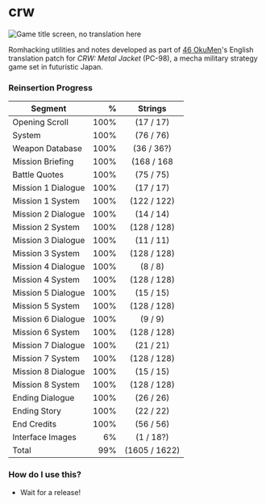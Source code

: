 # crw
![Game title screen, no translation here](http://46okumen.com/wp-content/uploads/2017/03/CRW_02.png)

Romhacking utilities and notes developed as part of [46 OkuMen](http://46okumen.com/)'s English translation patch for *CRW: Metal Jacket* (PC-98), a mecha military strategy game set in futuristic Japan.

### Reinsertion Progress
| Segment           | %    |  Strings      | 
| ------------------|-----:|:-------------:|
| Opening Scroll    | 100% |  (17 / 17)    |
| System            | 100% |  (76 / 76)    |
| Weapon Database   | 100% |  (36 / 36?)   |
| Mission Briefing  | 100% | (168 / 168    |
| Battle Quotes     | 100% |  (75 / 75)    |
| Mission 1 Dialogue| 100% |  (17 / 17)    |
| Mission 1 System  | 100% | (122 / 122)   |
| Mission 2 Dialogue| 100% |  (14 / 14)    |
| Mission 2 System  | 100% | (128 / 128)   |
| Mission 3 Dialogue| 100% |  (11 / 11)    |
| Mission 3 System  | 100% | (128 / 128)   |
| Mission 4 Dialogue| 100% |   (8 / 8)     |
| Mission 4 System  | 100% | (128 / 128)   |
| Mission 5 Dialogue| 100% |  (15 / 15)    |
| Mission 5 System  | 100% | (128 / 128)   |
| Mission 6 Dialogue| 100% |   (9 / 9)     |
| Mission 6 System  | 100% | (128 / 128)   |
| Mission 7 Dialogue| 100% |  (21 / 21)    |
| Mission 7 System  | 100% | (128 / 128)   |
| Mission 8 Dialogue| 100% |  (15 / 15)    |
| Mission 8 System  | 100% | (128 / 128)   |
| Ending Dialogue   | 100% |  (26 / 26)    |
| Ending Story      | 100% |  (22 / 22)    |
| End Credits       | 100% |  (56 / 56)    |
| Interface Images  |  6%  |   (1 / 18?)   |
| Total             | 99%  |(1605 / 1622)  |


### How do I use this?
* Wait for a release!
